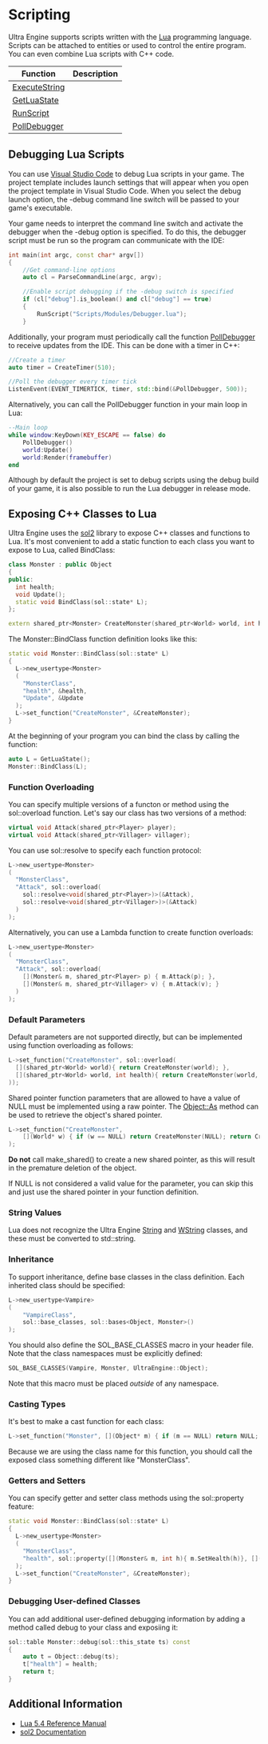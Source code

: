 # Scripting

Ultra Engine supports scripts written with the [Lua](https://www.lua.org) programming language.
Scripts can be attached to entities or used to control the entire program.
You can even combine Lua scripts with C++ code.

| Function | Description |
|-----|-----|
| [ExecuteString](ExecuteString.md) | |
| [GetLuaState](GetLuaState.md) |  |
| [RunScript](RunScript.md) | |
| [PollDebugger](PollDebugger.md) | |

## Debugging Lua Scripts

You can use [Visual Studio Code](https://code.visualstudio.com) to debug Lua scripts in your game. The project template includes launch settings that will appear when you open the project template in Visual Studio Code. When you select the debug launch option, the -debug command line switch will be passed to your game's executable. 

Your game needs to interpret the command line switch and activate the debugger when the -debug option is specified. To do this, the debugger script must be run so the program can communicate with the IDE:
```c++
int main(int argc, const char* argv[])
{
    //Get command-line options
    auto cl = ParseCommandLine(argc, argv);

    //Enable script debugging if the -debug switch is specified
    if (cl["debug"].is_boolean() and cl["debug"] == true)
    {
        RunScript("Scripts/Modules/Debugger.lua");
    }
```
Additionally, your program must periodically call the function [PollDebugger](PollDebugger.md) to receive updates from the IDE. This can be done with a timer in C++:
```c++
//Create a timer
auto timer = CreateTimer(510);

//Poll the debugger every timer tick
ListenEvent(EVENT_TIMERTICK, timer, std::bind(&PollDebugger, 500));
```
Alternatively, you can call the PollDebugger function in your main loop in Lua:
```lua
--Main loop
while window:KeyDown(KEY_ESCAPE == false) do
    PollDebugger()
    world:Update()
    world:Render(framebuffer)
end
```

Although by default the project is set to debug scripts using the debug build of your game, it is also possible to run the Lua debugger in release mode.

## Exposing C++ Classes to Lua

Ultra Engine uses the [sol2](https://github.com/ThePhD/sol2) library to expose C++ classes and functions to Lua. It's most convenient to add a static function to each class you want to expose to Lua, called BindClass:
```c++
class Monster : public Object
{
public:
  int health;
  void Update();
  static void BindClass(sol::state* L);
};

extern shared_ptr<Monster> CreateMonster(shared_ptr<World> world, int health = 100);
```

The Monster::BindClass function definition looks like this:
```cpp
static void Monster::BindClass(sol::state* L)
{
  L->new_usertype<Monster>
  (
    "MonsterClass",
    "health", &health,
    "Update", &Update
  );
  L->set_function("CreateMonster", &CreateMonster);
}
```

At the beginning of your program you can bind the class by calling the function:

```c++
auto L = GetLuaState();
Monster::BindClass(L);
```

### Function Overloading

You can specify multiple versions of a functon or method using the sol::overload function. Let's say our class has two versions of a method:

```c++
virtual void Attack(shared_ptr<Player> player);
virtual void Attack(shared_ptr<Villager> villager);
```

You can use sol::resolve to specify each function protocol:

```c++
L->new_usertype<Monster>
(
  "MonsterClass",
  "Attack", sol::overload(
    sol::resolve<void(shared_ptr<Player>)>(&Attack),
    sol::resolve<void(shared_ptr<Villager>)>(&Attack)
  )
);
```

Alternatively, you can use a Lambda function to create function overloads:

```c++
L->new_usertype<Monster>
(
  "MonsterClass",
  "Attack", sol::overload(
    [](Monster& m, shared_ptr<Player> p) { m.Attack(p); },
    [](Monster& m, shared_ptr<Villager> v) { m.Attack(v); }
  )
);
```

### Default Parameters

Default parameters are not supported directly, but can be implemented using function overloading as follows: 

```cpp
L->set_function("CreateMonster", sol::overload(
  [](shared_ptr<World> world){ return CreateMonster(world); },
  [](shared_ptr<World> world, int health){ return CreateMonster(world, health); }
));
```

Shared pointer function parameters that are allowed to have a value of NULL must be implemented using a raw pointer. The [Object::As](Object_As.md) method can be used to retrieve the object's shared pointer.

```cpp
L->set_function("CreateMonster",
    [](World* w) { if (w == NULL) return CreateMonster(NULL); return CreateMonster(w->As<World>()); }
);
```

**Do not** call make_shared() to create a new shared pointer, as this will result in the premature deletion of the object.

If NULL is not considered a valid value for the parameter, you can skip this and just use the shared pointer in your function definition.

### String Values

Lua does not recognize the Ultra Engine [String](String.md) and [WString](WString.md) classes, and these must be converted to std::string.

### Inheritance

To support inheritance, define base classes in the class definition. Each inherited class should be specified:

```c++
L->new_usertype<Vampire>
(
    "VampireClass",
    sol::base_classes, sol::bases<Object, Monster>()
);
```

You should also define the SOL_BASE_CLASSES macro in your header file. Note that the class namespaces must be explicitly defined:

```c++
SOL_BASE_CLASSES(Vampire, Monster, UltraEngine::Object);
```

Note that this macro must be placed *outside* of any namespace.

### Casting Types

It's best to make a cast function for each class:
```c++
L->set_function("Monster", [](Object* m) { if (m == NULL) return NULL; else return m->As<Monster>(); } );
```
Because we are using the class name for this function, you should call the exposed class something different like "MonsterClass".

### Getters and Setters

You can specify getter and setter class methods using the sol::property feature:

```cpp
static void Monster::BindClass(sol::state* L)
{
  L->new_usertype<Monster>
  (
    "MonsterClass",
    "health", sol::property([](Monster& m, int h){ m.SetHealth(h)}, [](Monster& m){ return m.GetHealth()}, )
  );
  L->set_function("CreateMonster", &CreateMonster);
}
```

### Debugging User-defined Classes

You can add additional user-defined debugging information by adding a method called debug to your class and exposiing it:

```c++
sol::table Monster::debug(sol::this_state ts) const
{
    auto t = Object::debug(ts);
    t["health"] = health;
    return t;
}
```

## Additional Information

- [Lua 5.4 Reference Manual](https://www.lua.org/manual/5.4/)
- [sol2 Documentation](https://sol2.readthedocs.io/en/latest/)
